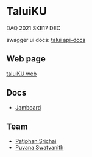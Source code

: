 # TaluiKU

DAQ 2021 SKE17 DEC

swagger ui docs: [talui api-docs](https://talui-ku-server.herokuapp.com/swagger/index.html)

## Web page

[taluiKU web](talui-ku-client.vercel.app)

## Docs

* [Jamboard](https://jamboard.google.com/d/1M2IHthgKk3M2oAd59qDEVMZ9iCEwSZFIYEg_kZ37-8U/edit?usp=sharing)

## Team

* [Patiphan Srichai](https://github.com/patiphan2000)
* [Puvana Swatvanith](https://github.com/Noboomta)
